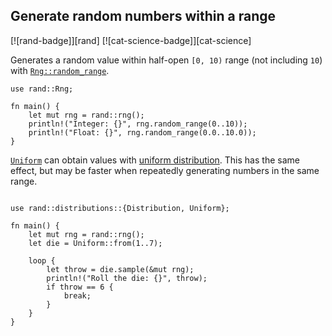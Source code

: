 ## Generate random numbers within a range

[![rand-badge]][rand] [![cat-science-badge]][cat-science]

Generates a random value within half-open `[0, 10)` range (not including `10`) with [`Rng::random_range`].

```rust,edition2018
use rand::Rng;

fn main() {
    let mut rng = rand::rng();
    println!("Integer: {}", rng.random_range(0..10));
    println!("Float: {}", rng.random_range(0.0..10.0));
}
```

[`Uniform`] can obtain values with [uniform distribution].
This has the same effect, but may be faster when repeatedly generating numbers
in the same range.

```rust,edition2018

use rand::distributions::{Distribution, Uniform};

fn main() {
    let mut rng = rand::rng();
    let die = Uniform::from(1..7);

    loop {
        let throw = die.sample(&mut rng);
        println!("Roll the die: {}", throw);
        if throw == 6 {
            break;
        }
    }
}
```

[`Uniform`]: https://docs.rs/rand/*/rand/distributions/uniform/struct.Uniform.html
[`Rng::random_range`]: https://doc.rust-lang.org/rand/*/rand/trait.Rng.html#method.random_range
[uniform distribution]: https://en.wikipedia.org/wiki/Uniform_distribution_(continuous)
